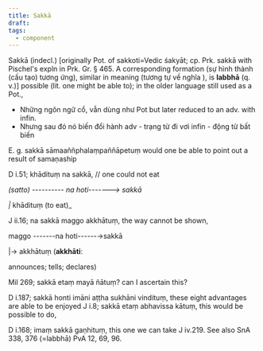 ```yaml
---
title: Sakkā
draft: 
tags:
  - component
---
```

Sakkā (indecl.) [originally Pot. of sakkoti=Vedic śakyāt; cp. Prk. sakkā with Pischel's expln in Prk. Gr. § 465. A corresponding formation (sự hình thành (cấu tạo) tương ứng), similar in meaning (tương tự về nghĩa ), is **labbhā** (q. v.)] possible (lit. one might be able to); 
in the older language still used as a Pot., 
 - Những ngôn ngữ cổ, vẫn dùng như Pot
but later reduced to an adv. with infin.
 - Nhưng sau đó nó biến đổi hành adv - trạng từ đi vơi infin - động từ bất biến 
  

E. g. sakkā sāmaaññphalaṃpaññāpetuṃ would one be able to point out a result of samaṇaship

  

D i.51; khādituṃ na sakkā, // one could not eat

_(satto) ---------- na hoti-------> sakkā_

_|_ khādituṃ (to eat)_

  

J ii.16; na sakkā maggo akkhātuṃ, the way cannot be shown,

maggo -------na hoti------→sakkā

|→ akkhātuṃ (**akkhāti**:

announces; tells; declares)

  

Mil 269; sakkā etaṃ mayā ñātuṃ? can I ascertain this?

  

D i.187; sakkā honti imāni aṭṭha sukhāni vindituṃ, these eight advantages are able to be enjoyed J i.8; sakkā etaṃ abhavissa kātuṃ, this would be possible to do,

  

D i.168; imaṃ sakkā gaṇhituṃ, this one we can take J iv.219. See also SnA 338, 376 (=labbhā) PvA 12, 69, 96.